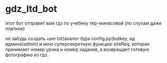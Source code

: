# gdz_ltd_bot
этот бот отправит вам гдз по учебнку тер-минасовой (по слухам даже платное)

не забудь создать user.txt(аналог бд)и config.py(botkey, ид админа(admin) и мою суперсекретную функцию siteReq, которая принимает номер урока и номер задания, а возвращает готовую фотографию из гдз.
